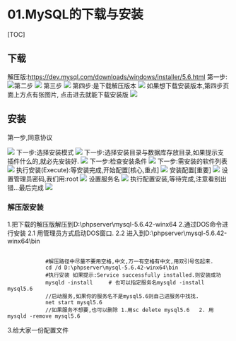 # 01.MySQL的下载与安装
[TOC]

## 下载
解压版:https://dev.mysql.com/downloads/windows/installer/5.6.html
第一步:
![](./_image/2018-12-12-09-36-57.jpg)第二步
![](./_image/2018-12-12-09-38-17.jpg)
第三步
![](./_image/2018-12-12-09-38-44.jpg)
第四步:是下载解压版本
![](./_image/2018-12-12-09-39-35.jpg)
如果想下载安装版本,第四步页面上方点有张图片, 点击进去就能下载安装版
![](./_image/2018-12-12-09-42-20.jpg)

## 安装

第一步,同意协议

![](./_image/2018-12-12-09-51-09.jpg)
下一步:选择安装模式
![](./_image/2018-12-12-09-55-59.jpg)
下一步:选择安装目录与数据库存放目录,如果提示支 插件什么的,就必先安装好.
![](./_image/2018-12-12-10-09-16.jpg)
下一步:检查安装条件
![](./_image/2018-12-12-10-12-45.jpg)
下一步:需安装的软件列表
![](./_image/2018-12-12-10-14-24.jpg)
执行安装(Execute):等安装完成,开始配置[核心,重点]
![](./_image/2018-12-12-10-24-40.jpg)
安装配置[重要]
![](./_image/2018-12-12-10-33-48.jpg)
设置管理员密码,我们用:root
![](./_image/2018-12-12-10-35-13.jpg)
设置服务名
![](./_image/2018-12-12-10-36-32.jpg)
执行配置安装,等待完成,注意看别出错...最后完成
![](./_image/2018-12-12-10-38-34.jpg)

### 解压版安装
1.把下载的解压版解压到D:\phpserver\mysql-5.6.42-winx64
2.通过DOS命令进行安装
    2.1 用管理员方式启动DOS窗口.
    2.2 进入到D:\phpserver\mysql-5.6.42-winx64\bin
```shell

            #解压路径中尽量不要用空格,中文,万一有空格有中文,用双引号包起来.
            cd /d D:\phpserver\mysql-5.6.42-winx64\bin
            #执行安装 如果提示:Service successfully installed.则安装成功
            mysqld -install     # 也可以指定服务名mysqld -install mysql5.6
            //启动服务,如果你的服务名不是mysql5.6则自己进服务中找找.
            net start mysql5.6
            //如果服务不想要,也可以删除 1.用sc delete mysql5.6   2. 用 mysqld -remove mysql5.6

```
3.给大家一份配置文件
        



